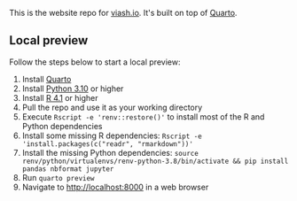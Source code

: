 This is the website repo for [viash.io](https://viash.io). It's built on top of [Quarto](https://quarto.org/).

## Local preview

Follow the steps below to start a local preview:

1. Install [Quarto](https://quarto.org/docs/get-started/)
2. Install [Python 3.10](https://www.python.org/) or higher
3. Install [R 4.1](https://www.r-project.org/) or higher
4. Pull the repo and use it as your working directory
5. Execute `Rscript -e 'renv::restore()'` to install most of the R and Python dependencies
6. Install some missing R dependencies: `Rscript -e 'install.packages(c("readr", "rmarkdown"))'`
7. Install the missing Python dependencies: `source renv/python/virtualenvs/renv-python-3.8/bin/activate && pip install pandas nbformat jupyter`
8. Run `quarto preview`
9. Navigate to [http://localhost:8000](http://localhost:8000) in a web browser